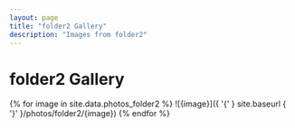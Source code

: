 ```yaml
---
layout: page
title: "folder2 Gallery"
description: "Images from folder2"
---
```


# folder2 Gallery

{% for image in site.data.photos_folder2 %}
![{image}]({ '{' } site.baseurl { '}' }/photos/folder2/{image})
{% endfor %}
